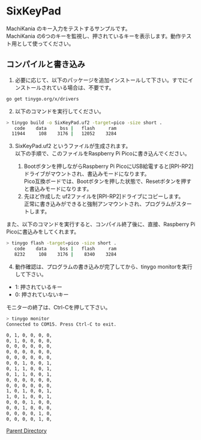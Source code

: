 # SixKeyPad

MachiKania のキー入力をテストするサンプルです。  
MachiKania の6つのキーを監視し、押されているキーを表示します。動作テスト用として使ってください。  

## コンパイルと書き込み

1. 必要に応じて、以下のパッケージを追加インストールして下さい。すでにインストールされている場合は、不要です。  

```bash
go get tinygo.org/x/drivers
```

2. 以下のコマンドを実行してください。  

```bash
> tinygo build -o SixKeyPad.uf2 -target=pico -size short .
   code    data     bss |   flash     ram
  11944     108    3176 |   12052    3284
```

3. SixKeyPad.uf2 というファイルが生成されます。  
以下の手順で、このファイルをRaspberry Pi Picoに書き込んでください。

    1. Bootボタンを押しながらRaspberry Pi PicoにUSB給電すると[RPI-RP2]ドライブがマウントされ、書込みモードになります。  
    Pico互換ボードでは、Bootボタンを押した状態で、Resetボタンを押すと書込みモードになります。
    2. 先ほど作成した uf2ファイルを[RPI-RP2]ドライブにコピーします。  
    正常に書き込みができると強制アンマウントされ、プログラムがスタートします。

また、以下のコマンドを実行すると、コンパイル終了後に、直接、Raspberry Pi Picoに書込みをしてくれます。

```bash
> tinygo flash -target=pico -size short .
   code    data     bss |   flash     ram
   8232     108    3176 |    8340    3284
```

4. 動作確認は、プログラムの書き込みが完了してから、tinygo monitorを実行して下さい。  

* 1: 押されているキー
* 0: 押されていないキー

モニターの終了は、Ctrl-Cを押して下さい。  

```bash
> tinygo monitor
Connected to COM15. Press Ctrl-C to exit.

0, 1, 0, 0, 0, 0,
0, 1, 0, 0, 0, 0,
0, 0, 0, 0, 0, 0,
0, 0, 0, 0, 0, 0,
0, 0, 0, 0, 0, 0,
0, 0, 1, 0, 0, 1,
0, 1, 1, 0, 0, 1,
0, 1, 1, 0, 0, 1,
0, 0, 0, 0, 0, 0,
0, 0, 0, 0, 0, 0,
1, 0, 1, 0, 0, 1,
1, 0, 1, 0, 0, 1,
0, 0, 0, 1, 0, 0,
0, 0, 1, 0, 0, 0,
0, 0, 0, 0, 1, 0,
0, 0, 0, 0, 1, 0,
```

[Parent Directory](../README.md)